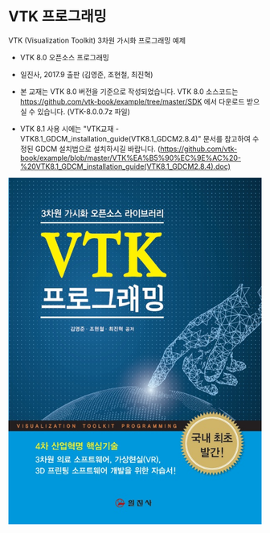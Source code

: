 # VTK 프로그래밍
VTK (Visualization Toolkit) 3차원 가시화 프로그래밍 예제

- VTK 8.0 오픈소스 프로그래밍

- 일진사, 2017.9 출판 (김영준, 조현철, 최진혁)

* 본 교재는 VTK 8.0 버전을 기준으로 작성되었습니다. 
VTK 8.0 소스코드는 https://github.com/vtk-book/example/tree/master/SDK 에서 다운로드 받으실 수 있습니다.
(VTK-8.0.0.7z 파일)

* VTK 8.1 사용 시에는 "VTK교재 - VTK8.1_GDCM_installation_guide(VTK8.1_GDCM2.8.4)" 문서를 참고하여 수정된 GDCM 설치법으로 설치하시길 바랍니다.
(https://github.com/vtk-book/example/blob/master/VTK%EA%B5%90%EC%9E%AC%20-%20VTK8.1_GDCM_installation_guide(VTK8.1_GDCM2.8.4).doc)

![Alt text](/vtk_book.jpg "VTK 프로그래밍 (일진사)")
